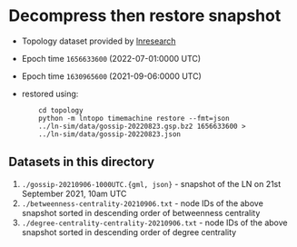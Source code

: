 # Decompress then restore snapshot

- Topology dataset provided by
  [lnresearch](https://github.com/lnresearch/topology)
- Epoch time ```1656633600``` (2022-07-01:0000 UTC)
- Epoch time ```1630965600``` (2021-09-06:0000 UTC)

- restored using:
    ```
        cd topology
        python -m lntopo timemachine restore --fmt=json
        ../ln-sim/data/gossip-20220823.gsp.bz2 1656633600 >
        ../ln-sim/data/gossip-20220823.json
    ```

## Datasets in this directory

1. `./gossip-20210906-1000UTC.{gml, json}` - snapshot of the LN on 21st
   September 2021, 10am UTC
2. `./betweenness-centrality-20210906.txt` - node IDs of the above snapshot
   sorted in descending order of betweenness centrality
3. `./degree-centrality-centrality-20210906.txt` - node IDs of the above snapshot
   sorted in descending order of degree centrality
